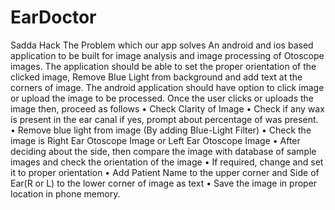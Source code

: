 # EarDoctor
Sadda Hack
The Problem which our app solves
An android and ios based application to be built for image analysis and image processing of Otoscope
images. The application should be able to set the proper orientation of the clicked image, Remove
Blue Light from background and add text at the corners of image.
The android application should have option to click image or upload the image to be processed. Once the
user clicks or uploads the image then, proceed as follows
• Check Clarity of Image
• Check if any wax is present in the ear canal if yes, prompt about percentage of was present.
• Remove blue light from image (By adding Blue-Light Filter)
• Check the image is Right Ear Otoscope Image or Left Ear Otoscope Image
• After deciding about the side, then compare the image with database of sample images and
check the orientation of the image
• If required, change and set it to proper orientation
• Add Patient Name to the upper corner and Side of Ear(R or L) to the lower corner of image as
text
• Save the image in proper location in phone memory.
